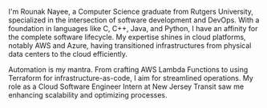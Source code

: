 
I'm Rounak Nayee, a Computer Science graduate from Rutgers University, specialized in the intersection of software development and DevOps. With a foundation in languages like C, C++, Java, and Python, I have an affinity for the complete software lifecycle. My expertise shines in cloud platforms, notably AWS and Azure, having transitioned infrastructures from physical data centers to the cloud efficiently.

Automation is my mantra. From crafting AWS Lambda Functions to using Terraform for infrastructure-as-code, I aim for streamlined operations. My role as a Cloud Software Engineer Intern at New Jersey Transit saw me enhancing scalability and optimizing processes.


<!-- Write your biography here. Tell the world about yourself. Link to your favorite [subreddit](http://reddit.com). You can put a picture in, too. The code is already in, just name your picture `prof_pic.jpg` and put it in the `img/` folder.

Put your address / P.O. box / other info right below your picture. You can also disable any these elements by editing `profile` property of the YAML header of your `_pages/about.md`. Edit `_bibliography/papers.bib` and Jekyll will render your [publications page](/al-folio/publications/) automatically.

Link to your social media connections, too. This theme is set up to use [Font Awesome icons](http://fortawesome.github.io/Font-Awesome/) and [Academicons](https://jpswalsh.github.io/academicons/), like the ones below. Add your Facebook, Twitter, LinkedIn, Google Scholar, or just disable all of them. -->